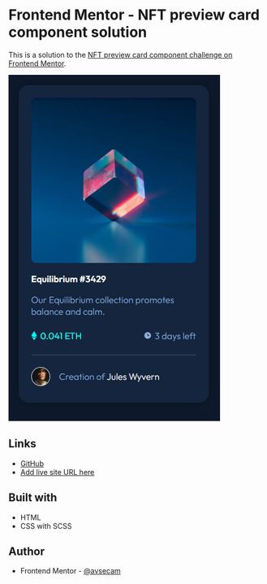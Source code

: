# Frontend Mentor - NFT preview card component solution

This is a solution to the [NFT preview card component challenge on Frontend Mentor](https://www.frontendmentor.io/challenges/nft-preview-card-component-SbdUL_w0U).

![](./screenshot.png)

## Links

- [GitHub](https://your-solution-url.com)
- [Add live site URL here](https://your-live-site-url.com)

## Built with

- HTML
- CSS with SCSS

## Author

- Frontend Mentor - [@avsecam](https://www.frontendmentor.io/profile/avsecam)

